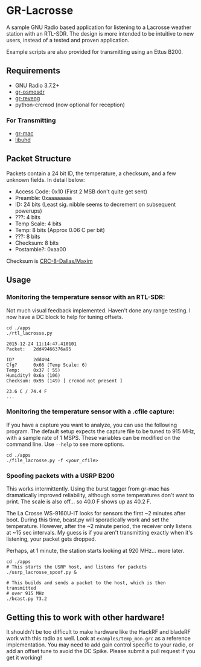 # GR-Lacrosse

A sample GNU Radio based application for listening to a Lacrosse weather
station with an RTL-SDR. The design is more intended to be intuitive to new
users, instead of a tested and proven application.

Example scripts are also provided for transmitting using an Ettus B200.

## Requirements
 - GNU Radio 3.7.2+
 - [gr-osmosdr](http://sdr.osmocom.org/trac/wiki/GrOsmoSDR)
 - [gr-reveng](http://github.com/tkuester/gr-reveng)
 - python-crcmod (now optional for reception)

### For Transmitting
 - [gr-mac](https://github.com/jmalsbury/gr-mac)
 - [libuhd](http://files.ettus.com/manual/page_build_guide.html)

## Packet Structure

Packets contain a 24 bit ID, the temperature, a checksum, and a few unknown
fields. In detail below:

 - Access Code: 0x10 (First 2 MSB don't quite get sent)
 - Preamble: 0xaaaaaaaa
 - ID: 24 bits (Least sig. nibble seems to decrement on subsequent powerups)
 - ???: 4 bits
 - Temp Scale: 4 bits
 - Temp: 8 bits (Approx 0.06 C per bit)
 - ???: 8 bits
 - Checksum: 8 bits
 - Postamble?: 0xaa00

Checksum is [CRC-8-Dallas/Maxim](http://en.wikipedia.org/wiki/Cyclic_redundancy_check#Standards_and_common_use)

## Usage

### Monitoring the temperature sensor with an RTL-SDR:

Not much visual feedback implemented. Haven't done any range testing.
I now have a DC block to help for tuning offsets.

```
cd ./apps
./rtl_lacrosse.py

2015-12-24 11:14:47.410101
Packet:   2dd49466376a95

ID?       2dd494
Cfg?      0x66 (Temp Scale: 6)
Temp:     0x37 ( 55)
Humidity? 0x6a (106)
Checksum: 0x95 (149) [ crcmod not present ]

23.6 C / 74.4 F
...
```

### Monitoring the temperature sensor with a .cfile capture:

If you have a capture you want to analyze, you can use the following program.
The default setup expects the capture file to be tuned to 915 MHz, with a sample
rate of 1 MSPS. These variables can be modified on the command line. Use
`--help` to see more options.

```
cd ./apps
./file_lacrosse.py -f <your_cfile>
```

### Spoofing packets with a USRP B200

This works intermittently. Using the burst tagger from gr-mac has dramatically
improved reliability, although some temperatures don't want to print. The
scale is also off... so 40.0 F shows up as 40.2 F.

The La Crosse WS-9160U-IT looks for sensors the first ~2 minutes after boot.
During this time, bcast.py will sporadically work and set the temperature.
However, after the ~2 minute period, the receiver only listens at ~15 sec
intervals. My guess is if you aren't transmitting exactly when it's
listening, your packet gets dropped.

Perhaps, at 1 minute, the station starts looking at 920 MHz... more later.

```
cd ./apps
# This starts the USRP host, and listens for packets
./usrp_lacrosse_spoof.py &

# This builds and sends a packet to the host, which is then transmitted
# over 915 MHz
./bcast.py 73.2
```

## Getting this to work with other hardware!

It shouldn't be too difficult to make hardware like the HackRF and bladeRF work
with this radio as well. Look at `examples/temp_mon.grc` as a reference
implementation. You may need to add gain control specific to your radio, or add
an offset tune to avoid the DC Spike. Please submit a pull request if you get it
working!
